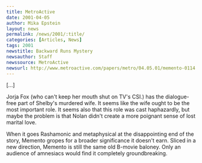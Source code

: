 ```yaml
---
title: MetroActive
date: 2001-04-05
author: Mika Epstein
layout: news
permalink: /news/2001/:title/
categories: [Articles, News]
tags: 2001
newstitle: Backward Runs Mystery  
newsauthor: Staff  
newssource: MetroActive  
newsurl: http://www.metroactive.com/papers/metro/04.05.01/memento-0114.html  
---
```


[...]

Jorja Fox (who can't keep her mouth shut on TV's CSI.) has the dialogue-free part of Shelby's murdered wife. It seems like the wife ought to be the most important role. It seems also that this role was cast haphazardly, but maybe the problem is that Nolan didn't create a more poignant sense of lost marital love. 

When it goes Rashamonic and metaphysical at the disappointing end of the story, Memento gropes for a broader significance it doesn't earn. Sliced in a new direction, Memento is still the same old B-movie baloney. Only an audience of amnesiacs would find it completely groundbreaking. 

